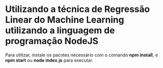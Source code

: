 # Utilizando a técnica de Regressão Linear do Machine Learning utilizando a linguagem de programação NodeJS

Para utilizar, instale os pacotes necessário com o comando **npm install**, e **npm start** ou **node index.js** para executar.
